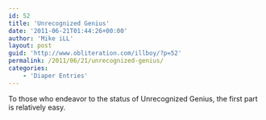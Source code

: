 ```yaml
---
id: 52
title: 'Unrecognized Genius'
date: '2011-06-21T01:44:26+00:00'
author: 'Mike iLL'
layout: post
guid: 'http://www.obliteration.com/illboy/?p=52'
permalink: /2011/06/21/unrecognized-genius/
categories:
    - 'Diaper Entries'
---
```


To those who endeavor to the status of Unrecognized Genius, the first part is relatively easy.